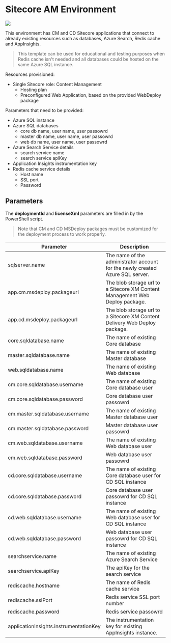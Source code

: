 # Sitecore AM Environment

<a href="http://armviz.io/#/?load=https%3A%2F%2Fraw.githubusercontent.com/ivansharamok/Sitecore-Azure-Quickstart-Templates/master/Sitecore%208.2.1/am/azuredeploy.json" target="_blank">
    <img src="http://armviz.io/visualizebutton.png"/>
</a>

This environment has CM and CD Sitecore applications that connect to already existing resources such as databases, Azure Search, Redis cache and AppInsights.  
>This template can be used for educational and testing purposes when Redis cache isn't needed and all databases could be hosted on the same Azure SQL instance.

Resources provisioned:  
  * Single Sitecore role: Content Management
    * Hosting plan
    * Preconfigured Web Application, based on the provided WebDeploy package

Parameters that need to be provided:  
  * Azure SQL instance
  * Azure SQL databases 
    * core db name, user name, user passowrd 
    * master db name, user name, user passowrd
    * web db name, user name, user passowrd
  * Azure Search Service details
    * search service name
    * search service apiKey
  * Application Insights instrumentation key
  * Redis cache service details  
    * Host name
    * SSL port
    * Password

## Parameters
The **deploymentId** and **licenseXml** parameters are filled in by the PowerShell script.

>Note that CM and CD MSDeploy packages must be customized for the deployment process to work properly.

| Parameter               | Description
--------------------------|------------------------------------------------
| sqlserver.name          | The name of the administrator account for the newly created Azure SQL server.
| app.cm.msdeploy.packageurl  | The blob storage url to a Sitecore XM Content Management Web Deploy package.
| app.cd.msdeploy.packageurl  | The blob storage url to a Sitecore XM Content Delivery Web Deploy package.
| core.sqldatabase.name | The name of existing Core database 
| master.sqldatabase.name | The name of existing Master database
| web.sqldatabase.name | The name of existing Web database
| cm.core.sqldatabase.username | The name of existing Core database user
| cm.core.sqldatabase.password | Core database user passowrd
| cm.master.sqldatabase.username | The name of existing Master database user
| cm.master.sqldatabase.password | Master database user passowrd
| cm.web.sqldatabase.username | The name of existing Web database user
| cm.web.sqldatabase.password | Web database user passowrd
| cd.core.sqldatabase.username | The name of existing Core database user for CD SQL instance
| cd.core.sqldatabase.password | Core database user passowrd for CD SQL instance
| cd.web.sqldatabase.username | The name of existing Web database user for CD SQL instance
| cd.web.sqldatabase.password | Web database user passowrd for CD SQL instance
| searchservice.name | The name of existing Azure Search Service
| searchservice.apiKey | The apiKey for the search service
| rediscache.hostname | The name of Redis cache service
| rediscache.sslPort | Redis service SSL port number
| rediscache.password | Redis service passowrd
| applicationinsights.instrumentationKey | The instrumentation key for existing AppInsights instance.

